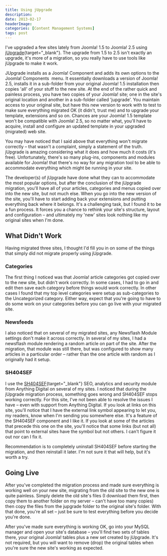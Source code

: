 ```yaml
---
title: Using jUpgrade
description: 
date: 2013-02-17
headerImage: 
categories: [Content Management Systems]
tags: post
---
```


I've upgraded a few sites lately from Joomla! 1.5 to Joomla! 2.5 using [jUpgrade](https://extensions.joomla.org/extensions/migration-a-conversion/joomla-migration/11658){target="_blank"}. The upgrade from 1.5 to 2.5 isn't exactly an upgrade, it's more of a migration, so you really have to use tools like jUpgrade to make it work.

JUpgrade installs as a Joomla! Component and adds its own options to the Joomla! Components  menu. It essentially downloads a version of Joomla! 2.5, installs it in a sub-folder from your original Joomla! 1.5 installation then copies 'all' of your stuff to the new site. At the end of the rather quick and painless process, you have two copies of your Joomla! site; one in the site's original location and another in a sub-folder called 'jupgrade'. You maintain access to your original site, but have this new version to work with to test to make sure everything migrated OK (it didn't, trust me) and to upgrade your template, extensions and so on. Chances are your Joomla! 1.5 template won't be compatible with Joomla! 2.5, so no matter what, you'll have to acquire, install and configure an updated template in your upgraded (migrated) web site.

You may have noticed that I said above that everything won't migrate correctly – that wasn't a complaint, simply a statement of the truth. jUpgrade is amazing considering what it does and how much it costs (it's free). Unfortunately, there's so many plug-ins, components and modules available for Joomla! that there's no way for any migration tool to be able to accommodate everything which might be running in your site.

The developer(s) of jUpgrade have done what they can to accommodate the most popular options, but after the conclusion of the jUpgrade migration, you'll have all of your articles, categories and menus copied over into the new site, but not much else. When you go into the new version of the site, you'll have to start adding back your extensions and putting everything back where it belongs. It's a challenging task, but I found it to be a fun process. It forces you a chance to rethink your site's structure, layout and configuration – and ultimately my 'new' sites look nothing like my original sites when I'm done.

## What Didn't Work

Having migrated three sites, I thought I'd fill you in on some of the things that simply did not migrate properly using jUpgrade.

### Categories

The first thing I noticed was that Joomla! article categories got copied over to the new site, but didn't work correctly. In some cases, I had to go in and edit then save each category before things would work correctly. In other cases I found that my top level categories were setup as sub-categories to the Uncategorized category. Either way, expect that you're going to have to do some work on your categories before you can go live with your migrated site.

### Newsfeeds

I also noticed that on several of my migrated sites, any Newsflash Module settings don't make it across correctly. In several of my sites, I had a newsflash module rendering a random article on part of the site. After the migration, that module was still there, but was configured to show many articles in a particular order – rather than the one article with random as I originally had it setup.

### SH404SEF

I use the [SH404SEF](https://anything-digital.com/sh404sef/seo-analytics-and-security-for-joomla.html){target="_blank"} SEO, analytics and security module from Anything Digital on several of my sites. I noticed that during the jUpgrade migration process, something goes wrong and SH404SEF stops working correctly. For this site, I've not been able to resolve the issues I have – even with support from Anything Digital. If you look at links on this site, you'll notice that I have the external link symbol appearing to let you, my readers, know when I'm sending you somewhere else. It's a feature of the SH404SEF component and I like it. If you look at some of the articles that precede this one on the site, you'll notice that some links (but not all) that point to external sites have the symbol but not others. I can't figure it out nor can I fix it.

Recommendation is to completely uninstall SH404SEF before starting the migration, and then reinstall it later. I'm not sure it that will help, but it's worth a try.

## Going Live

After you've completed the migration process and made sure everything is working well on your new site, migrating from the old site to the new one is quite painless. Simply delete the old site's files (I download them first, then copy them to another folder on my server – can't have too many copies) then copy the files from the jupgrade folder to the original site's folder. With that done, you're all set – just be sure to test everything before you decide you're done.

After you've made sure everything is working OK, go into your MySQL manager and open your site's database – you'll find two sets of tables there, your original Joomla! tables plus a new set created by jUpgrade. It's not required, but you will want to remove (drop) the original tables when you're sure the new site's working as expected.